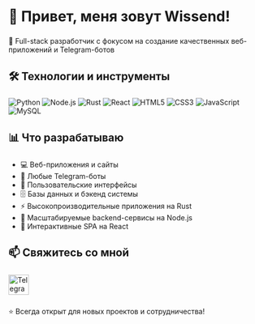 <h1 align="left">👋 Привет, меня зовут Wissend!</h1>

###

<p align="left">🚀 Full-stack разработчик с фокусом на создание качественных веб-приложений и Telegram-ботов</p>

###

<h2 align="left">🛠️ Технологии и инструменты</h2>

###

<p align="left">
  <img src="https://img.shields.io/badge/Python-3776AB?style=for-the-badge&logo=python&logoColor=white" alt="Python" />
  <img src="https://img.shields.io/badge/Node.js-339933?style=for-the-badge&logo=nodedotjs&logoColor=white" alt="Node.js" />
  <img src="https://img.shields.io/badge/Rust-000000?style=for-the-badge&logo=rust&logoColor=white" alt="Rust" />
  <img src="https://img.shields.io/badge/React-61DAFB?style=for-the-badge&logo=react&logoColor=black" alt="React" />
  <img src="https://img.shields.io/badge/HTML5-E34F26?style=for-the-badge&logo=html5&logoColor=white" alt="HTML5" />
  <img src="https://img.shields.io/badge/CSS3-1572B6?style=for-the-badge&logo=css3&logoColor=white" alt="CSS3" />
  <img src="https://img.shields.io/badge/JavaScript-F7DF1E?style=for-the-badge&logo=javascript&logoColor=black" alt="JavaScript" />
  <img src="https://img.shields.io/badge/MySQL-4479A1?style=for-the-badge&logo=mysql&logoColor=white" alt="MySQL" />
</p>

###

<h2 align="left">📊 Что разрабатываю</h2>

###

<ul align="left">
  <li>💻 Веб-приложения и сайты</li>
  <li>🤖 Любые Telegram-боты</li>
  <li>📱 Пользовательские интерфейсы</li>
  <li>🗄️ Базы данных и бэкенд системы</li>
  <li>⚡ Высокопроизводительные приложения на Rust</li>
  <li>🚀 Масштабируемые backend-сервисы на Node.js</li>
  <li>🎯 Интерактивные SPA на React</li>
</ul>

###

<h2 align="left">📫 Свяжитесь со мной</h2>

###

<div align="left">
  <a href="https://t.me/WissendCode" target="_blank">
    <img src="https://upload.wikimedia.org/wikipedia/commons/8/82/Telegram_logo.svg" height="40" alt="Telegram" />
  </a>
</div>

###

<p align="left">⭐ Всегда открыт для новых проектов и сотрудничества!</p>
